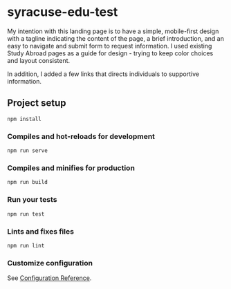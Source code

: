 # syracuse-edu-test

My intention with this landing page is to have a simple, mobile-first design with a tagline indicating the content of the page, a brief introduction, and an easy to navigate and submit form to request information. I used existing Study Abroad pages as a guide for design - trying to keep color choices and layout consistent.

In addition, I added a few links that directs individuals to supportive information.

## Project setup
```
npm install
```

### Compiles and hot-reloads for development
```
npm run serve
```

### Compiles and minifies for production
```
npm run build
```

### Run your tests
```
npm run test
```

### Lints and fixes files
```
npm run lint
```

### Customize configuration
See [Configuration Reference](https://cli.vuejs.org/config/).
